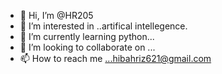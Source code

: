 - 👋 Hi, I’m @HR205
- 👀 I’m interested in ..artifical intellegence.
- 🌱 I’m currently learning python...
- 💞️ I’m looking to collaborate on ...
- 📫 How to reach me ...hibahriz621@gmail.com

<!---
HR205/HR205 is a ✨ special ✨ repository because its `README.md` (this file) appears on your GitHub profile.
You can click the Preview link to take a look at your changes.
--->
